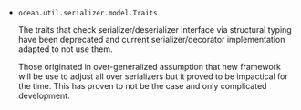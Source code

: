 * `ocean.util.serializer.model.Traits`

  The traits that check serializer/deserializer interface via structural typing
  have been deprecated and current serializer/decorator implementation adapted
  to not use them.

  Those originated in over-generalized assumption that new framework will
  be use to adjust all over serializers but it proved to be impactical for
  the time. This has proven to not be the case and only complicated development.
